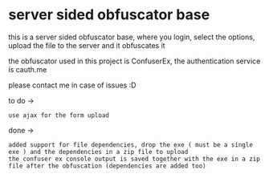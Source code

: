 # server sided obfuscator base
 this is a server sided obfuscator base, where you login, select the options, upload the file to the server and it obfuscates it

 the obfuscator used in this project is ConfuserEx, the authentication service is cauth.me
 
 please contact me in case of issues :D
 
 to do ->
```
use ajax for the form upload
```
done ->
```
added support for file dependencies, drop the exe ( must be a single exe ) and the dependencies in a zip file to upload
the confuser ex console output is saved together with the exe in a zip file after the obfuscation (dependencies are added too)
